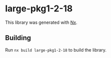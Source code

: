# large-pkg1-2-18

This library was generated with [Nx](https://nx.dev).

## Building

Run `nx build large-pkg1-2-18` to build the library.
